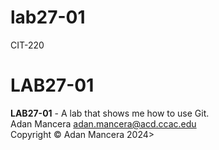 # lab27-01
CIT-220
# LAB27-01
**LAB27-01** - A lab that shows me how to use Git.</br>
Adan Mancera <adan.mancera@acd.ccac.edu></br>
Copyright &copy; Adan Mancera 2024></br>
